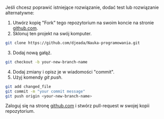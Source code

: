 Jeśli chcesz poprawić istniejące rozwiązanie, dodać test lub rozwiązanie alternatywne:

1. Utwórz kopię "Fork" tego repozytorium na swoim koncie na stronie <a href="https://github.com">github.com</a>.
2. Sklonuj ten projekt na swój komputer.

```bash
git clone https://github.com/djeada/Nauka-programowania.git
```

3. Dodaj nową gałąź. 

```bash
git checkout -b your-new-branch-name
```

4. Dodaj zmiany i opisz je w wiadomości "commit". 
5. Użyj komendy <i>git push</i>.

```bash
git add changed_file
git commit -m "your commit message"
git push origin <your-new-branch-name>
```
Zaloguj się na stronę <a href="https://github.com">github.com</a> i stwórz pull-request w swojej kopii repozytorium.
